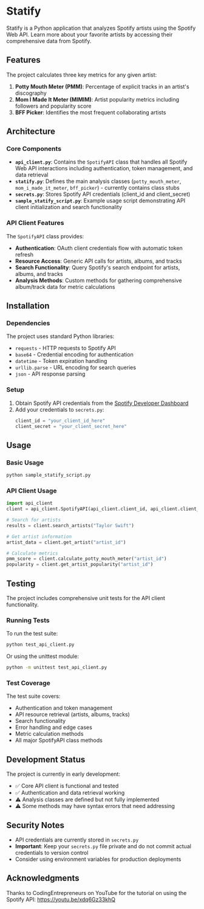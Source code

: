 # Statify

Statify is a Python application that analyzes Spotify artists using the Spotify Web API. Learn more about your favorite artists by accessing their comprehensive data from Spotify.

## Features

The project calculates three key metrics for any given artist:

1. **Potty Mouth Meter (PMM)**: Percentage of explicit tracks in an artist's discography
2. **Mom I Made It Meter (MIMIM)**: Artist popularity metrics including followers and popularity score
3. **BFF Picker**: Identifies the most frequent collaborating artists

## Architecture

### Core Components

- **`api_client.py`**: Contains the `SpotifyAPI` class that handles all Spotify Web API interactions including authentication, token management, and data retrieval
- **`statify.py`**: Defines the main analysis classes (`potty_mouth_meter`, `mom_i_made_it_meter`, `bff_picker`) - currently contains class stubs
- **`secrets.py`**: Stores Spotify API credentials (client_id and client_secret)
- **`sample_statify_script.py`**: Example usage script demonstrating API client initialization and search functionality

### API Client Features

The `SpotifyAPI` class provides:
- **Authentication**: OAuth client credentials flow with automatic token refresh
- **Resource Access**: Generic API calls for artists, albums, and tracks
- **Search Functionality**: Query Spotify's search endpoint for artists, albums, and tracks
- **Analysis Methods**: Custom methods for gathering comprehensive album/track data for metric calculations

## Installation

### Dependencies

The project uses standard Python libraries:
- `requests` - HTTP requests to Spotify API
- `base64` - Credential encoding for authentication
- `datetime` - Token expiration handling
- `urllib.parse` - URL encoding for search queries
- `json` - API response parsing

### Setup

1. Obtain Spotify API credentials from the [Spotify Developer Dashboard](https://developer.spotify.com/)
2. Add your credentials to `secrets.py`:
   ```python
   client_id = "your_client_id_here"
   client_secret = "your_client_secret_here"
   ```

## Usage

### Basic Usage
```bash
python sample_statify_script.py
```

### API Client Usage
```python
import api_client
client = api_client.SpotifyAPI(api_client.client_id, api_client.client_secret)

# Search for artists
results = client.search_artists("Taylor Swift")

# Get artist information
artist_data = client.get_artist("artist_id")

# Calculate metrics
pmm_score = client.calculate_potty_mouth_meter("artist_id")
popularity = client.get_artist_popularity("artist_id")
```

## Testing

The project includes comprehensive unit tests for the API client functionality.

### Running Tests

To run the test suite:

```bash
python test_api_client.py
```

Or using the unittest module:

```bash
python -m unittest test_api_client.py
```

### Test Coverage

The test suite covers:
- Authentication and token management
- API resource retrieval (artists, albums, tracks)
- Search functionality
- Error handling and edge cases
- Metric calculation methods
- All major SpotifyAPI class methods

## Development Status

The project is currently in early development:
- ✅ Core API client is functional and tested
- ✅ Authentication and data retrieval working
- ⚠️ Analysis classes are defined but not fully implemented
- ⚠️ Some methods may have syntax errors that need addressing

## Security Notes

- API credentials are currently stored in `secrets.py`
- **Important**: Keep your `secrets.py` file private and do not commit actual credentials to version control
- Consider using environment variables for production deployments

## Acknowledgments

Thanks to CodingEntrepreneurs on YouTube for the tutorial on using the Spotify API: https://youtu.be/xdq6Gz33khQ